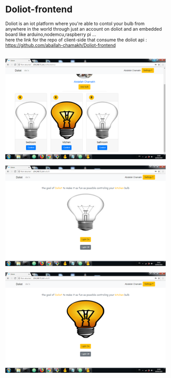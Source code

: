# Doliot-frontend
Doliot is an iot platform where you're able to contol your bulb from anywhere in the world through just an account on doliot and an embedded board like arduino,nodemcu,raspberry pi ... <br/>
here the link for the repo of client-side that consume the doliot api : https://github.com/aballah-chamakh/Doliot-frontend
<br/>
<br/>
<br/>
<img src="https://github.com/aballah-chamakh/Doliot-frontend/blob/master/src/img/profile.png" /> <br/><br/>
<img src="https://github.com/aballah-chamakh/Doliot-frontend/blob/master/src/img/turnOff.png" /> <br/><br/>
<img src="https://github.com/aballah-chamakh/Doliot-frontend/blob/master/src/img/turnOn.png" /> 
